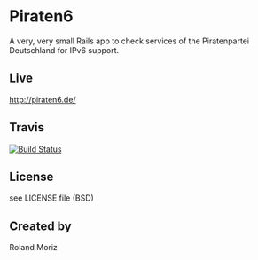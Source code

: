 # Piraten6

A very, very small Rails app to check services of the Piratenpartei
Deutschland for IPv6 support.

## Live

http://piraten6.de/

## Travis

[![Build Status](https://secure.travis-ci.org/rmoriz/piraten6.png?branch=master)](http://travis-ci.org/rmoriz/piraten6)

## License

see LICENSE file (BSD)

## Created by

Roland Moriz

